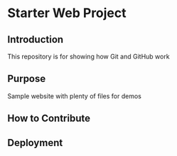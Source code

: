# Starter Web Project

## Introduction
This repository is for showing how Git and GitHub work

## Purpose
Sample website with plenty of files for demos

## How to Contribute

## Deployment